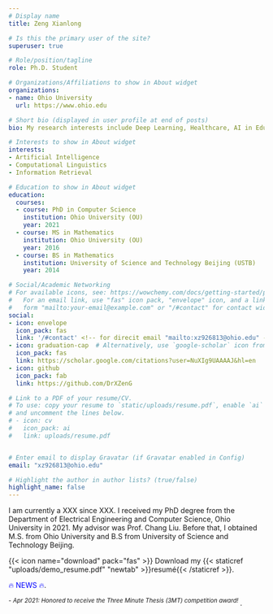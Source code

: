 ```yaml
---
# Display name
title: Zeng Xianlong

# Is this the primary user of the site?
superuser: true

# Role/position/tagline
role: Ph.D. Student 

# Organizations/Affiliations to show in About widget
organizations:
- name: Ohio University
  url: https://www.ohio.edu

# Short bio (displayed in user profile at end of posts)
bio: My research interests include Deep Learning, Healthcare, AI in Education. 

# Interests to show in About widget
interests:
- Artificial Intelligence
- Computational Linguistics
- Information Retrieval

# Education to show in About widget
education:
  courses:
  - course: PhD in Computer Science
    institution: Ohio University (OU)
    year: 2021
  - course: MS in Mathematics
    institution: Ohio University (OU)
    year: 2016
  - course: BS in Mathematics
    institution: University of Science and Technology Beijing (USTB)
    year: 2014

# Social/Academic Networking
# For available icons, see: https://wowchemy.com/docs/getting-started/page-builder/#icons
#   For an email link, use "fas" icon pack, "envelope" icon, and a link in the
#   form "mailto:your-email@example.com" or "/#contact" for contact widget.
social:
- icon: envelope
  icon_pack: fas
  link: '/#contact' <!-- for direcit email "mailto:xz926813@ohio.edu" -->
- icon: graduation-cap  # Alternatively, use `google-scholar` icon from `ai` icon pack
  icon_pack: fas
  link: https://scholar.google.com/citations?user=NuXIg9UAAAAJ&hl=en
- icon: github
  icon_pack: fab
  link: https://github.com/DrXZenG

# Link to a PDF of your resume/CV.
# To use: copy your resume to `static/uploads/resume.pdf`, enable `ai` icons in `params.toml`, 
# and uncomment the lines below.
# - icon: cv
#   icon_pack: ai
#   link: uploads/resume.pdf


# Enter email to display Gravatar (if Gravatar enabled in Config)
email: "xz926813@ohio.edu"

# Highlight the author in author lists? (true/false)
highlight_name: false
---
```


I am currently a XXX since XXX. I received my PhD degree from the Department of Electrical Engineering and Computer Science, Ohio University in 2021. My advisor was Prof. Chang Liu. Before that, I obtained M.S. from Ohio University and B.S from University of Science and Technology Beijing.

{{< icon name="download" pack="fas" >}} Download my {{< staticref "uploads/demo_resume.pdf" "newtab" >}}resumé{{< /staticref >}}.


<span style="color:blue">:fire: NEWS :fire:</span>.

<sup>- *Apr 2021: Honored to receive the Three Minute Thesis (3MT) competition award!* </sup>.

